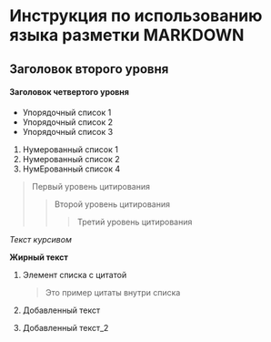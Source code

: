 # Инструкция по использованию языка разметки MARKDOWN

## Заголовок второго уровня
#### Заголовок четвертого уровня

- Упорядочный список 1
- Упорядочный список 2
- Упорядочный список 3

1. Нумерованный список 1
2. Нумерованный список 2
3. НумЕрованный список 4

> Первый уровень цитирования
>> Второй уровень цитирования
>>> Третий уровень цитирования

*Текст курсивом*

**Жирный текст**

1. Элемент списка с цитатой
    > Это пример цитаты
    > внутри списка

     
1. Добавленный текст
2. Добавленный текст_2 